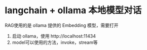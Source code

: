 # langchain + ollama 本地模型对话

RAG使用的是 ollama 提供的 Embedding 模型，需要打开
1. 启动 ollama，使用 http://localhost:11434
2. model可以使用的方法，invoke，stream等
